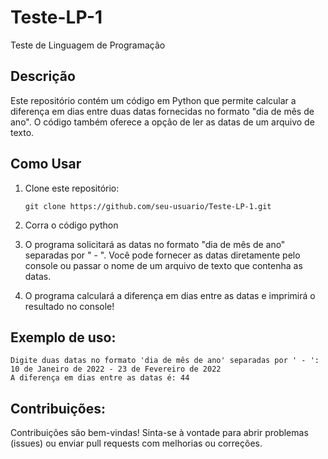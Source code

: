 # Teste-LP-1
Teste de Linguagem de Programação

## Descrição

Este repositório contém um código em Python que permite calcular a diferença em dias entre duas datas fornecidas no formato "dia de mês de ano". O código também oferece a opção de ler as datas de um arquivo de texto.

## Como Usar

1. Clone este repositório:

   ```shell
   git clone https://github.com/seu-usuario/Teste-LP-1.git

2. Corra o código python

3. O programa solicitará as datas no formato "dia de mês de ano" separadas por " - ". Você pode fornecer as datas diretamente pelo console ou passar o nome de um arquivo de texto que contenha as datas.

4. O programa calculará a diferença em dias entre as datas e imprimirá o resultado no console!

## Exemplo de uso:

```
Digite duas datas no formato 'dia de mês de ano' separadas por ' - ':
10 de Janeiro de 2022 - 23 de Fevereiro de 2022
A diferença em dias entre as datas é: 44
```

## Contribuições:

Contribuições são bem-vindas! Sinta-se à vontade para abrir problemas (issues) ou enviar pull requests com melhorias ou correções.

